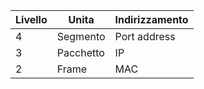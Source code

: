 | Livello | Unita | Indirizzamento |
| ---- | ---- | ---- |
| 4 | Segmento | Port address |
| 3 | Pacchetto | IP |
| 2 | Frame | MAC |